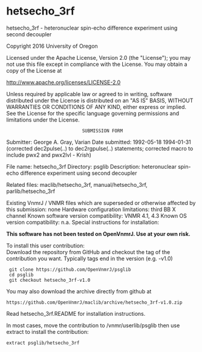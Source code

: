 # hetsecho_3rf
 hetsecho_3rf - heteronuclear spin-echo difference experiment using second
 decoupler

 Copyright 2016 University of Oregon

 Licensed under the Apache License, Version 2.0 (the "License");
 you may not use this file except in compliance with the License.
 You may obtain a copy of the License at

   http://www.apache.org/licenses/LICENSE-2.0

 Unless required by applicable law or agreed to in writing, software
 distributed under the License is distributed on an "AS IS" BASIS,
 WITHOUT WARRANTIES OR CONDITIONS OF ANY KIND, either express or implied.
 See the License for the specific language governing permissions and
 limitations under the License.

                                SUBMISSION FORM

Submitter:      George A. Gray, Varian
Date submitted: 1992-05-18
                1994-01-31 (corrected dec2pulse(..) to dec2rgpulse(..)
                            statements; corrected macro to include pwx2 and
                            pwx2lvl - Krish)

File name:      hetsecho_3rf
Directory:      psglib
Description:    heteronuclear spin-echo difference experiment using second
		decoupler

Related files:  maclib/hetsecho_3rf, manual/hetsecho_3rf, parlib/hetsecho_3rf


Existing VnmrJ / VNMR files which are superseded or
otherwise affected by this submission:  none
Hardware configuration limitations:     third BB X channel
Known software version compatibility:   VNMR 4.1, 4.3
Known OS version compatibility:         n.a.
Special instructions for installation:

**This software has not been tested on OpenVnmrJ. Use at your own risk.**

To install this user contribution:  
Download the repository from GitHub and checkout the tag of the contribution you want.
Typically tags end in the version (e.g. -v1.0)

     git clone https://github.com/OpenVnmrJ/psglib  
     cd psglib  
     git checkout hetsecho_3rf-v1.0


You may also download the archive directly from github at

    https://github.com/OpenVnmrJ/maclib/archive/hetsecho_3rf-v1.0.zip

Read hetsecho_3rf.README for installation instructions.

In most cases, move the contribution to /vnmr/userlib/psglib 
then use extract to install the contribution:  

    extract psglib/hetsecho_3rf